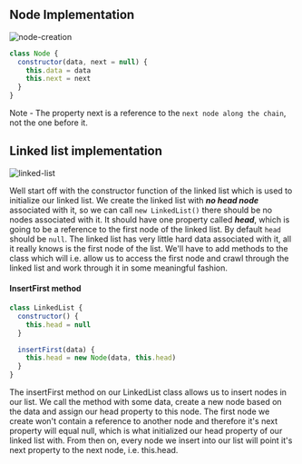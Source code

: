 ## Node Implementation

![node-creation](https://user-images.githubusercontent.com/22747985/36630991-25065c4e-1968-11e8-8fbd-ec008980ec72.png)

```js
class Node {
  constructor(data, next = null) {
    this.data = data
    this.next = next
  }
}
```

Note - The property next is a reference to the `next node along the chain`, not the one before it.

## Linked list implementation

![linked-list](https://user-images.githubusercontent.com/22747985/36631066-2d87d55e-1969-11e8-8944-36847f87c2a5.png)

Well start off with the constructor function of the linked list which is used to initialize our linked list. We create the linked list with _**no head node**_ associated with it, so we can call `new LinkedList()` there should be no nodes associated with it. It should have one property called _**head**_, which is going to be a reference to the first node of the linked list. By default `head` should be `null`. The linked list has very little hard data associated with it, all it really knows is the first node of the list. We'll have to add methods to the class which will i.e. allow us to access the first node and crawl through the linked list and work through it in some meaningful fashion.

#### InsertFirst method

```js
class LinkedList {
  constructor() {
    this.head = null
  }

  insertFirst(data) {
    this.head = new Node(data, this.head)
  }
}
```

The insertFirst method on our LinkedList class allows us to insert nodes in our list. We call the method with some data, create a new node based on the data and assign our head property to this node. The first node we create won't contain a reference to another node and therefore it's next property will equal null, which is what initialized our head property of our linked list with. From then on, every node we insert into our list will point it's next property to the next node, i.e. this.head.

